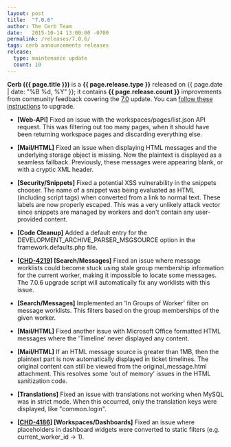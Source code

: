 ```yaml
---
layout: post
title:  "7.0.6"
author: The Cerb Team
date:   2015-10-14 13:00:00 -0700
permalink: /releases/7.0.6/
tags: cerb announcements releases
release:
  type: maintenance update
  count: 10
---
```


**Cerb ({{ page.title }})** is a **{{ page.release.type }}** released on {{ page.date | date: "%B %d, %Y" }}; it contains **{{ page.release.count }}** improvements from community feedback covering the [7.0](/releases/7.0/) update. You can [follow these instructions](/docs/upgrading/) to upgrade.

* **[Web-API]** Fixed an issue with the workspaces/pages/list.json API request. This was filtering out too many pages, when it should have been returning workspace pages and discarding everything else.

* **[Mail/HTML]** Fixed an issue when displaying HTML messages and the underlying storage object is missing. Now the plaintext is displayed as a seamless fallback. Previously, these messages were appearing blank, or with a cryptic XML header.

* **[Security/Snippets]** Fixed a potential XSS vulnerability in the snippets chooser. The name of a snippet was being evaluated as HTML (including script tags) when converted from a link to normal text. These labels are now properly escaped. This was a very unlikely attack vector since snippets are managed by workers and don't contain any user-provided content.

* **[Code Cleanup]** Added a default entry for the DEVELOPMENT_ARCHIVE_PARSER_MSGSOURCE option in the framework.defaults.php file.

* **[[CHD-4219](http://wgmdev.atlassian.net/browse/CHD-4219)] [Search/Messages]** Fixed an issue where message worklists could become stuck using stale group membership information for the current worker, making it impossible to locate some messages. The 7.0.6 upgrade script will automatically fix any worklists with this issue.

* **[Search/Messages]** Implemented an 'In Groups of Worker' filter on message worklists. This filters based on the group memberships of the given worker.

* **[Mail/HTML]** Fixed another issue with Microsoft Office formatted HTML messages where the 'Timeline' never displayed any content.

* **[Mail/HTML]** If an HTML message source is greater than 1MB, then the plaintext part is now automatically displayed in ticket timelines. The original content can still be viewed from the original_message.html attachment. This resolves some 'out of memory' issues in the HTML sanitization code.

* **[Translations]** Fixed an issue with translations not working when MySQL was in strict mode. When this occurred, only the translation keys were displayed, like "common.login".

* **[[CHD-4186](http://wgmdev.atlassian.net/browse/CHD-4186)] [Workspaces/Dashboards]** Fixed an issue where placeholders in dashboard widgets were converted to static filters (e.g. current_worker_id -> 1).